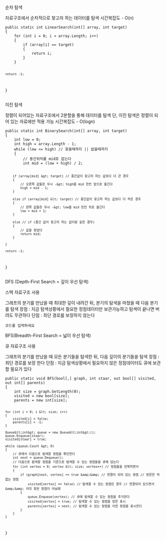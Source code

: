 <p>순차 탐색</p>
<p>자료구조에서 순차적으로 찾고자 하는 데이터를 탐색
시간복잡도 - O(n)</p>
<pre><code>public static int LinearSearch(int[] array, int target)
{
    for (int i = 0; i &lt; array.Length; i++)
    {
        if (array[i] == target)
        {
            return i;
        }
    }

    return -1;
}</code></pre><p>이진 탐색</p>
<p>정렬이 되어있는 자료구조에서 2분할을 통해 데이터를 탐색
단, 이진 탐색은 정렬이 되어 있는 자료에만 적용 가능
시간복잡도 - O(logn)</p>
<pre><code>public static int BinarySearch(int[] array, int target)
{
    int low = 0;
    int high = array.Length - 1;
    while (low &lt;= high) // 찾을때까지 || 없을때까지
    {
        // 중간위치를 mid로 잡는다
        int mid = (low + high) / 2;

        if (array[mid] &gt; target) // 중간값이 찾고자 하는 값보다 더 큰 경우
        {
            // 오른쪽 값들은 무시 -&gt; high를 mid 한칸 앞으로 옮긴다
            high = mid - 1;
        }

        else if (array[mid] &lt; target) // 중간값이 찾고자 하는 값보다 더 작은 경우
        {
            // 왼쪽 값들은 무시 -&gt; low를 mid 한칸 뒤로 옮긴다
            low = mid + 1;
        }

        else // if (중간 값이 찾고자 하는 값이랑 같은 경우)
        {
            // 값을 찾았다
            return mid;
        }

    }

    return -1;
}</code></pre><p>DFS (Depth-First Search = 깊이 우선 탐색)</p>
<p>스택 자료구조 사용</p>
<p>그래프의 분기를 만났을 때 최대한 깊이 내려간 뒤,
분기의 탐색을 마쳤을 때 다음 분기를 탐색
장점 : 지금 탐색상황에서 필요한 정점데이터만 보관가능하고 탐색이 끝나면 버려도 무관하다
단점 : 최단 경로를 보장하지 않는다</p>
<pre><code>코드를 입력하세요</code></pre><p>BFS(Breadth-First Search = 넓이 우선 탐색)</p>
<p>큐 자료구조 사용</p>
<p>그래프의 분기를 만났을 때 모든 분기들을 탐색한 뒤,
다음 깊이의 분기들을 탐색
장점 : 최단 경로를 보장 한다
단점 : 지금 탐색상황에서 필요하지 않은 정점데이터도 큐에 보관할 필요가 있다</p>
<pre><code>public static void BFS(bool[,] graph, int staar, out bool[] visited, out int[] parents)
{
    int size = graph.GetLength(0);
    visited = new bool[size];
    parents = new int[size];

    for (int i = 0; i &lt; size; i++)
    {
        visited[i] = false;
        parents[i] = -1;
    }

    Queue&lt;int&gt; queue = new Queue&lt;int&gt;();
    queue.Enqueue(staar);
    visited[staar] = true;

    while (queue.Count &gt; 0)
    {
        // 큐에서 다음으로 탐색할 정점을 확인한다
        int next = queue.Dequeue();
        // 다음으로 탐색할 정점을 기준으로 탐색할 수 있는 정점들을 큐에 담는다
        for (int vertex = 0; vertex &lt; size; vertex++) // 정점들을 반복하면서
        {
            if (graph[next, vertex] == true &amp;&amp; // 연결이 되어 있는 정점 // 방문한 적 없는 정점
                visited[vertex] == false) // 탐색할 수 있는 점점인 경우 // 연결되어 있으면서 &amp;&amp; 이미 찾은 정점이 아닐때
            {
                queue.Enqueue(vertex); // 큐에 탐색할 수 있는 정점을 추가한다
                visited[vertex] = true; // 탐색할 수 있는 정점을 방문 표시
                parents[vertex] = next; // 탐색할 수 있는 정점을 이전 정점을 표시한다
            }
        }
    }
}</code></pre>